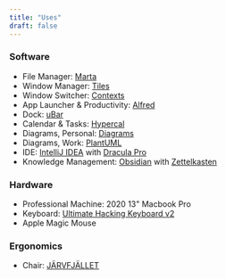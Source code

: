 ```yaml
---
title: "Uses"
draft: false
---
```


### Software
- File Manager: [Marta](https://marta.sh)
- Window Manager: [Tiles](https://freemacsoft.net/tiles)
- Window Switcher: [Contexts](https://contexts.co)
- App Launcher & Productivity: [Alfred](https://www.alfredapp.com)
- Dock: [uBar](https://ubarapp.com)
- Calendar & Tasks: [Hypercal](https://hypercal.app)
- Diagrams, Personal: [Diagrams](https://diagrams.app)
- Diagrams, Work: [PlantUML](https://plantuml.com)
- IDE: [IntelliJ IDEA](https://www.jetbrains.com/idea) with [Dracula Pro](https://draculatheme.com/pro)
- Knowledge Management: [Obsidian](https://obsidian.md) with [Zettelkasten](https://en.wikipedia.org/wiki/Zettelkasten)

### Hardware

- Professional Machine: 2020 13" Macbook Pro
- Keyboard: [Ultimate Hacking Keyboard v2](https://ultimatehackingkeyboard.com)
- Apple Magic Mouse

### Ergonomics
- Chair: [JÄRVFJÄLLET](https://www.ikea.com/de/de/p/jaervfjaellet-drehstuhl-gunnared-dunkelgrau-30363594)
